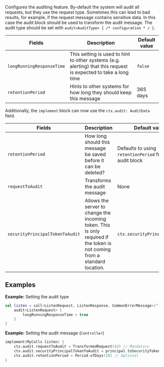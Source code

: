 Configures the auditing feature. By-default the system will audit all requests, but they use the
request type. Sometimes this can lead to bad results, for example, if the request message contains sensitive data.
In this case the audit block should be used to transform the audit message. The audit type should be set
with `audit<AuditType> { /* configuration * / }`.

| Fields | Description | Default value |
|--------|-------------|---------------|
| `longRunningResponseTime` | This setting is used to hint to other systems (e.g. alerting) that this request is expected to take a long time | `false` |
| `retentionPeriod` | Hints to other systems for how long they should keep this message | 365 days |

Additionally, the `implement` block can now use the `ctx.audit: AuditData` field.

| Fields | Description | Default value |
|--------|-------------|---------------|
| `retentionPeriod` | How long should this message be saved before it can be deleted? | Defaults to using `retentionPeriod` from the audit block |
| `requestToAudit` | Transforms the audit message  | None |
| `securityPrincipalTokenToAudit` | Allows the server to change the incoming token. This is only required if the token is not coming from a standard location. | `ctx.securityPrincipalToken` |

## Examples
  
__Example:__ Setting the audit type
  
```kotlin
val listen = call<ListenRequest, ListenResponse, CommonErrorMessage>("listen") {
    audit<ListenRequest> {
        longRunningResponseTime = true
    }
} 
```

__Example:__ Setting the audit message (`Controller`)

```kotlin
implement(MyCalls.listen) {
    ctx.audit.requestToAudit = TransformedRequest(42) // Mandatory
    ctx.audit.securityPrincipalTokenToAudit = principal.toSecurityToken() // Optional
    ctx.audit.retentionPeriod = Period.ofDays(10) // Optional
}
```
